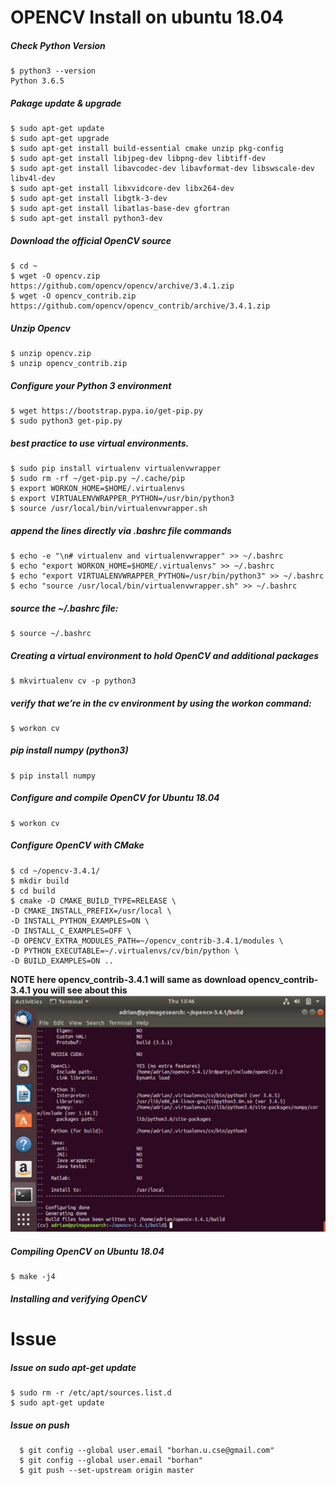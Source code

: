 #  OPENCV Install on ubuntu 18.04
##### Check Python Version
    $ python3 --version
    Python 3.6.5
##### Pakage update & upgrade 
    $ sudo apt-get update
    $ sudo apt-get upgrade
    $ sudo apt-get install build-essential cmake unzip pkg-config
    $ sudo apt-get install libjpeg-dev libpng-dev libtiff-dev
    $ sudo apt-get install libavcodec-dev libavformat-dev libswscale-dev libv4l-dev
    $ sudo apt-get install libxvidcore-dev libx264-dev 	
    $ sudo apt-get install libgtk-3-dev
    $ sudo apt-get install libatlas-base-dev gfortran
    $ sudo apt-get install python3-dev
##### Download the official OpenCV source
    $ cd ~
    $ wget -O opencv.zip https://github.com/opencv/opencv/archive/3.4.1.zip
    $ wget -O opencv_contrib.zip https://github.com/opencv/opencv_contrib/archive/3.4.1.zip
    
##### Unzip Opencv
    $ unzip opencv.zip
    $ unzip opencv_contrib.zip      
##### Configure your Python 3 environment    
    $ wget https://bootstrap.pypa.io/get-pip.py
    $ sudo python3 get-pip.py
##### best practice to use virtual environments.
    $ sudo pip install virtualenv virtualenvwrapper
    $ sudo rm -rf ~/get-pip.py ~/.cache/pip
    $ export WORKON_HOME=$HOME/.virtualenvs
    $ export VIRTUALENVWRAPPER_PYTHON=/usr/bin/python3
    $ source /usr/local/bin/virtualenvwrapper.sh
##### append the lines directly via .bashrc file commands    
    $ echo -e "\n# virtualenv and virtualenvwrapper" >> ~/.bashrc
    $ echo "export WORKON_HOME=$HOME/.virtualenvs" >> ~/.bashrc
    $ echo "export VIRTUALENVWRAPPER_PYTHON=/usr/bin/python3" >> ~/.bashrc
    $ echo "source /usr/local/bin/virtualenvwrapper.sh" >> ~/.bashrc
          
##### source the ~/.bashrc  file:     	
    $ source ~/.bashrc   
#####  Creating a virtual environment to hold OpenCV and additional packages    
    $ mkvirtualenv cv -p python3
##### verify that we’re in the cv environment by using the workon command:
    $ workon cv
##### pip install numpy (python3)
    $ pip install numpy
##### Configure and compile OpenCV for Ubuntu 18.04
    $ workon cv
##### Configure OpenCV with CMake
    $ cd ~/opencv-3.4.1/
    $ mkdir build
    $ cd build     
    $ cmake -D CMAKE_BUILD_TYPE=RELEASE \
	-D CMAKE_INSTALL_PREFIX=/usr/local \
	-D INSTALL_PYTHON_EXAMPLES=ON \
	-D INSTALL_C_EXAMPLES=OFF \
	-D OPENCV_EXTRA_MODULES_PATH=~/opencv_contrib-3.4.1/modules \
	-D PYTHON_EXECUTABLE=~/.virtualenvs/cv/bin/python \
	-D BUILD_EXAMPLES=ON ..    
**NOTE here opencv_contrib-3.4.1 will same as download opencv_contrib-3.4.1 you will see about this**  
            ![alt text](install_opencv.jpg)
            
##### Compiling OpenCV on Ubuntu 18.04
    $ make -j4
##### Installing and verifying OpenCV


# Issue        
##### Issue on sudo apt-get update
    $ sudo rm -r /etc/apt/sources.list.d
    $ sudo apt-get update
##### Issue on push 
      $ git config --global user.email "borhan.u.cse@gmail.com" 
      $ git config --global user.email "borhan"
      $ git push --set-upstream origin master      